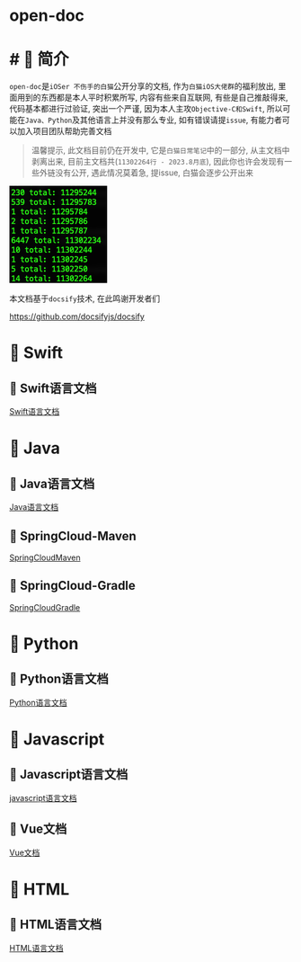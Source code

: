 # open-doc

# # 🍎 简介

`open-doc`是`iOSer 不伤手的白猫`公开分享的文档, 作为`白猫iOS大佬群`的福利放出, 里面用到的东西都是本人平时积累所写, 内容有些来自互联网, 有些是自己推敲得来, 代码基本都进行过验证, 突出一个严谨, 因为本人主攻`Objective-C和Swift`, 所以可能在`Java、Python`及其他语言上并没有那么专业, 如有错误请提`issue`, 有能力者可以加入项目团队帮助完善文档

> 温馨提示, 此文档目前仍在开发中, 它是`白猫日常笔记`中的一部分, 从主文档中剥离出来, 目前主文档共(`11302264行 - 2023.8月底`), 因此你也许会发现有一些外链没有公开, 遇此情况莫着急, 提issue, 白猫会逐步公开出来

![](images/Pasted%20image%2020230818132727.png)

本文档基于`docsify`技术, 在此鸣谢开发者们

https://github.com/docsifyjs/docsify

# 🍎 Swift

## 🌲 Swift语言文档

[Swift语言文档](0-language/swift/swift.md)

# 🍎 Java

## 🌲 Java语言文档

[Java语言文档](0-language/java/java.md)

## 🌲 SpringCloud-Maven

[SpringCloudMaven](1-framework/java/spring/springcloud/SpringCloudMaven/SpringCloudMaven.md)

## 🌲 SpringCloud-Gradle

[SpringCloudGradle](1-framework/java/spring/springcloud/SpringCloudGradle/SpringCloudGradle.md)

# 🍎 Python

## 🌲 Python语言文档

[Python语言文档](0-language/python/python.md)

# 🍎 Javascript

## 🌲 Javascript语言文档

[javascript语言文档](0-language/javascript/javascript.md)

## 🌲 Vue文档

[Vue文档](1-framework/javascript/vue/vue.md)

# 🍎 HTML

## 🌲 HTML语言文档

[HTML语言文档](0-language/html/html.md)
